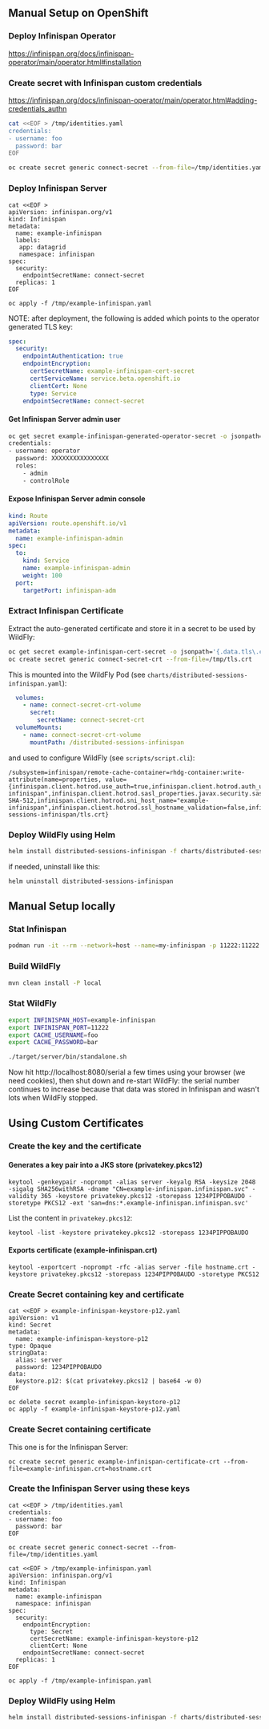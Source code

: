 ## Manual Setup on OpenShift

### Deploy Infinispan Operator

https://infinispan.org/docs/infinispan-operator/main/operator.html#installation

### Create secret with Infinispan custom credentials

https://infinispan.org/docs/infinispan-operator/main/operator.html#adding-credentials_authn

```bash
cat <<EOF > /tmp/identities.yaml
credentials:
- username: foo
  password: bar
EOF

oc create secret generic connect-secret --from-file=/tmp/identities.yaml
```

### Deploy Infinispan Server

```shell
cat <<EOF >
apiVersion: infinispan.org/v1
kind: Infinispan
metadata:
  name: example-infinispan
  labels:
   app: datagrid
   namespace: infinispan
spec:
  security:
    endpointSecretName: connect-secret
  replicas: 1
EOF

oc apply -f /tmp/example-infinispan.yaml
```

NOTE: after deployment, the following is added which points to the operator generated TLS key:

```yaml
spec:
  security:
    endpointAuthentication: true
    endpointEncryption:
      certSecretName: example-infinispan-cert-secret
      certServiceName: service.beta.openshift.io
      clientCert: None
      type: Service
    endpointSecretName: connect-secret
```

#### Get Infinispan Server admin user

```bash
oc get secret example-infinispan-generated-operator-secret -o jsonpath="{.data.identities\.yaml}" | base64 --decode
credentials:
- username: operator
  password: XXXXXXXXXXXXXXXX
  roles:
    - admin
    - controlRole
````

#### Expose Infinispan Server admin console

```yaml
kind: Route
apiVersion: route.openshift.io/v1
metadata:
  name: example-infinispan-admin
spec:
  to:
    kind: Service
    name: example-infinispan-admin
    weight: 100
  port:
    targetPort: infinispan-adm
```

### Extract Infinispan Certificate

Extract the auto-generated certificate and store it in a secret to be used by WildFly:
```bash
oc get secret example-infinispan-cert-secret -o jsonpath='{.data.tls\.crt}' | base64 --decode > /tmp/tls.crt
oc create secret generic connect-secret-crt --from-file=/tmp/tls.crt
```

This is mounted into the WildFly Pod (see `charts/distributed-sessions-infinispan.yaml`):

```yaml
  volumes:
    - name: connect-secret-crt-volume
      secret:
        secretName: connect-secret-crt
  volumeMounts:
    - name: connect-secret-crt-volume
      mountPath: /distributed-sessions-infinispan
```

and used to configure WildFly (see `scripts/script.cli`):

```
/subsystem=infinispan/remote-cache-container=rhdg-container:write-attribute(name=properties, value={infinispan.client.hotrod.use_auth=true,infinispan.client.hotrod.auth_username=foo,infinispan.client.hotrod.auth_password=bar,infinispan.client.hotrod.auth_server_name="example-infinispan",infinispan.client.hotrod.sasl_properties.javax.security.sasl.qop=auth,infinispan.client.hotrod.sasl_mechanism=SCRAM-SHA-512,infinispan.client.hotrod.sni_host_name="example-infinispan",infinispan.client.hotrod.ssl_hostname_validation=false,infinispan.client.hotrod.trust_store_filename=/distributed-sessions-infinispan/tls.crt}
```

### Deploy WildFly using Helm

```bash
helm install distributed-sessions-infinispan -f charts/distributed-sessions-infinispan.yaml wildfly/wildfly
```

if needed, uninstall like this:
```bash
helm uninstall distributed-sessions-infinispan
```

## Manual Setup locally

### Stat Infinispan

```bash
podman run -it --rm --network=host --name=my-infinispan -p 11222:11222 -e USER="foo" -e PASS="bar" quay.io/infinispan/server:latest
```

### Build WildFly

```bash
mvn clean install -P local
```

### Stat WildFly

```bash
export INFINISPAN_HOST=example-infinispan
export INFINISPAN_PORT=11222
export CACHE_USERNAME=foo
export CACHE_PASSWORD=bar

./target/server/bin/standalone.sh
```

Now hit http://localhost:8080/serial a few times using your browser (we need cookies), then shut down and re-start WildFly:
the serial number continues to increase because that data was stored in Infinispan and wasn't lots when WildFly stopped.

## Using Custom Certificates

### Create the key and the certificate

#### Generates a key pair into a JKS store (privatekey.pkcs12)

```shell
keytool -genkeypair -noprompt -alias server -keyalg RSA -keysize 2048 -sigalg SHA256withRSA -dname "CN=example-infinispan.infinispan.svc" -validity 365 -keystore privatekey.pkcs12 -storepass 1234PIPPOBAUDO -storetype PKCS12 -ext 'san=dns:*.example-infinispan.infinispan.svc'
```

List the content in `privatekey.pkcs12`:
```shell
keytool -list -keystore privatekey.pkcs12 -storepass 1234PIPPOBAUDO
```

#### Exports certificate (example-infinispan.crt)
```shell
keytool -exportcert -noprompt -rfc -alias server -file hostname.crt -keystore privatekey.pkcs12 -storepass 1234PIPPOBAUDO -storetype PKCS12
```

### Create Secret containing key and certificate

```shell
cat <<EOF > example-infinispan-keystore-p12.yaml
apiVersion: v1
kind: Secret
metadata:
  name: example-infinispan-keystore-p12
type: Opaque
stringData:
  alias: server
  password: 1234PIPPOBAUDO
data:
  keystore.p12: $(cat privatekey.pkcs12 | base64 -w 0)
EOF

oc delete secret example-infinispan-keystore-p12                                                                            
oc apply -f example-infinispan-keystore-p12.yaml 
```

### Create Secret containing certificate
This one is for the Infinispan Server:
```shell
oc create secret generic example-infinispan-certificate-crt --from-file=example-infinispan.crt=hostname.crt
```

### Create the Infinispan Server using these keys

```shell
cat <<EOF > /tmp/identities.yaml
credentials:
- username: foo
  password: bar
EOF

oc create secret generic connect-secret --from-file=/tmp/identities.yaml

cat <<EOF > /tmp/example-infinispan.yaml
apiVersion: infinispan.org/v1
kind: Infinispan
metadata:
  name: example-infinispan
  namespace: infinispan
spec:
  security:
    endpointEncryption:
      type: Secret
      certSecretName: example-infinispan-keystore-p12
      clientCert: None
    endpointSecretName: connect-secret
  replicas: 1
EOF

oc apply -f /tmp/example-infinispan.yaml
```

### Deploy WildFly using Helm

```bash
helm install distributed-sessions-infinispan -f charts/distributed-sessions-infinispan-custom-certificate.yaml wildfly/wildfly
```